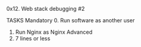 0x12. Web stack debugging #2

TASKS
Mandatory
0. Run software as another user
1. Run Nginx as Nginx
Advanced
2. 7 lines or less
